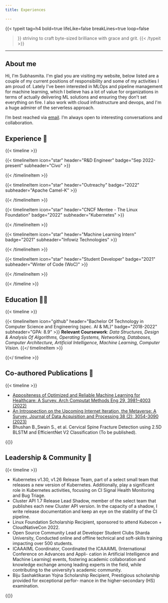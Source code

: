 ```yaml
---
title: Experiences

---
```


{{< typeit
  tag=h4
  bold=true
  lifeLike=false
  breakLines=true
  loop=false
>}}
striving to craft byte-sized brilliance with grace and grit.
{{< /typeit >}}

---

## About me

Hi, I'm Subhasmita. I'm glad you are visiting my website, below listed are a couple of my current positions of responsibility and some of my activities I am proud of. Lately I've been interested in MLOps and pipeline management for machine learning, which I believe has a lot of value for organizations in terms of actually delivering ML solutions and ensuring they don't set everything on fire. I also work with cloud infrastructure and devops, and I'm a huge admirer of the serverless approach.

I’m best reached via [email](mailto:subhasmitaswain232@gmail.com). I’m always open to interesting conversations and collaboration.

## Experience 🚀

{{< timeline >}}

{{< timelineItem icon="star" header="R&D Engineer" badge="Sep 2022-present" subheader="Civo" >}}
<ul>

</ul>
{{< /timelineItem >}}

{{< timelineItem icon="star" header="Outreachy" badge="2022" subheader="Apache Camel-K" >}}
<ul>

</ul>
{{< /timelineItem >}}

{{< timelineItem icon="star" header="CNCF Mentee - The Linux Foundation" badge="2022" subheader="Kubernetes" >}}
<ul>

</ul>
{{< /timelineItem >}}

{{< timelineItem icon="star" header="Machine Learning Intern" badge="2021" subheader="Infowiz Technologies" >}}
<ul>

</ul>
{{< /timelineItem >}}

{{< timelineItem icon="star" header="Student Developer" badge="2021" subheader="Winter of Code (WoC)" >}}
<ul>

</ul>
{{< /timelineItem >}}

{{< /timeline >}}

## Education 👩‍🎓

{{< timeline >}}

{{< timelineItem icon="github" header="Bachelor Of Technology in Computer Science and Engineering (spec. AI & ML)" badge="2018-2022" subheader="GPA: 8.9" >}}
<b>Relevant Coursework</b>: <i>Data Structures, Design & Analysis Of Algorithms, Operating Systems, Networking, Databases, Computer Architecture, Artificial Intelligence, Machine Learning, Computer Vision.</i>
{{</ timelineItem >}}

{{</ timeline >}}

## Co-authored Publications 🔖

{{< timeline >}}
<ul>
<li><a href="https://doi.org/10.1007/s11831-022-09733-8">Appositeness of Optimized and Reliable Machine Learning for Healthcare: A Survey. Arch Computat Methods Eng 29, 3981–4003 (2022)</a></li>

<li><a href="https://sjcjycl.cn/article/view-2023/pdf/02_3054.pdf">An Introspection on the Upcoming Internet Iteration, the Metaverse: A Survey, Journal of Data Acquisition and Processing 38 (2): 3054-3090 (2023)</li>
</a>

<li>Bhushan B.,Swain S., et al. Cervical Spine Fracture Detection using 2.5D BLSTM and EfficientNet V2 Classification (To be published).</li>
</ul>
{{</ timeline >}}

## Leadership & Community 🌟

{{< timeline >}}
<ul>

<li>Kubernetes v1.30, v1.26 Release Team, part of a select small team that releases a new version of Kubernetes. Additionally, play a significant role in Kubernetes activities, focusing on CI Signal Health Monitoring and Bug Triage.
<li>Cluster API 1.7 Release Lead Shadow, member of the select team that publishes each new Cluster API version. In the capacity of a shadow, I write release documentation and keep an eye on the stability of the CI pipeline.
<li>Linux Foundation Scholarship Recipient, sponsored to attend Kubecon + CloudNativeCon 2022.
<li>Open Source Community Lead at Developer Student Clubs Sharda University, Conducted online
and offline technical and soft-skills training impacting over 500 students.
<li>ICAAAIML Coordinator, Coordinated the ICAAAIML (International Conference on Advances and Appli- cation in Artificial Intelligence and Machine Learning) events, fostering academic collaboration and knowledge exchange among leading experts in the field, while contributing to the university’s academic community.
<li>Biju Sashaktikaran Yojna Scholarship Recipient, Prestigious scholarship provided for exceptional perfor- mance in the higher-secondary (HS) examination.

</ul>
{{</ timeline>}}